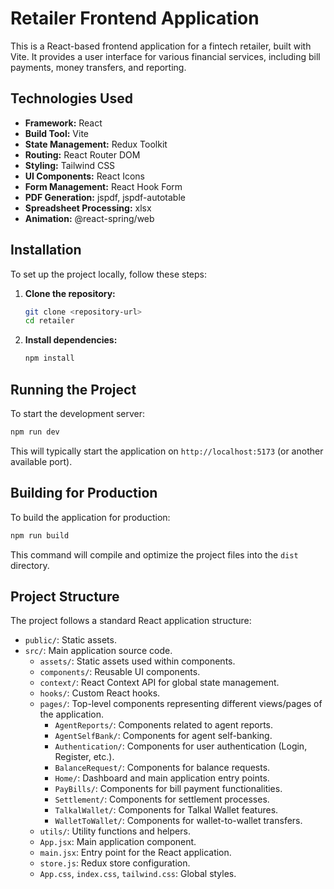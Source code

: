 # Retailer Frontend Application

This is a React-based frontend application for a fintech retailer, built with Vite. It provides a user interface for various financial services, including bill payments, money transfers, and reporting.

## Technologies Used

*   **Framework:** React
*   **Build Tool:** Vite
*   **State Management:** Redux Toolkit
*   **Routing:** React Router DOM
*   **Styling:** Tailwind CSS
*   **UI Components:** React Icons
*   **Form Management:** React Hook Form
*   **PDF Generation:** jspdf, jspdf-autotable
*   **Spreadsheet Processing:** xlsx
*   **Animation:** @react-spring/web

## Installation

To set up the project locally, follow these steps:

1.  **Clone the repository:**
    ```bash
    git clone <repository-url>
    cd retailer
    ```

2.  **Install dependencies:**
    ```bash
    npm install
    ```

## Running the Project

To start the development server:

```bash
npm run dev
```

This will typically start the application on `http://localhost:5173` (or another available port).

## Building for Production

To build the application for production:

```bash
npm run build
```

This command will compile and optimize the project files into the `dist` directory.

## Project Structure

The project follows a standard React application structure:

*   `public/`: Static assets.
*   `src/`: Main application source code.
    *   `assets/`: Static assets used within components.
    *   `components/`: Reusable UI components.
    *   `context/`: React Context API for global state management.
    *   `hooks/`: Custom React hooks.
    *   `pages/`: Top-level components representing different views/pages of the application.
        *   `AgentReports/`: Components related to agent reports.
        *   `AgentSelfBank/`: Components for agent self-banking.
        *   `Authentication/`: Components for user authentication (Login, Register, etc.).
        *   `BalanceRequest/`: Components for balance requests.
        *   `Home/`: Dashboard and main application entry points.
        *   `PayBills/`: Components for bill payment functionalities.
        *   `Settlement/`: Components for settlement processes.
        *   `TalkalWallet/`: Components for Talkal Wallet features.
        *   `WalletToWallet/`: Components for wallet-to-wallet transfers.
    *   `utils/`: Utility functions and helpers.
    *   `App.jsx`: Main application component.
    *   `main.jsx`: Entry point for the React application.
    *   `store.js`: Redux store configuration.
    *   `App.css`, `index.css`, `tailwind.css`: Global styles.